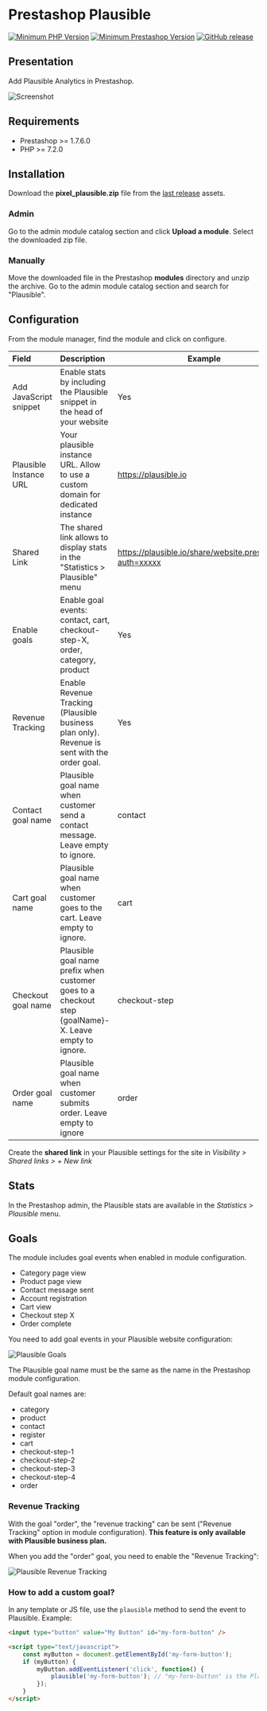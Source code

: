 # Prestashop Plausible

[![Minimum PHP Version](https://img.shields.io/badge/php-%3E%3D%207.2-green)](https://php.net/)
[![Minimum Prestashop Version](https://img.shields.io/badge/prestashop-%3E%3D%201.7.6.0-green)](https://www.prestashop.com)
[![GitHub release](https://img.shields.io/github/v/release/Pixel-Open/prestashop-plausible)](https://github.com/Pixel-Open/prestashop-plausible/releases)

## Presentation

Add Plausible Analytics in Prestashop.

![Screenshot](screenshot.png)

## Requirements

- Prestashop >= 1.7.6.0
- PHP >= 7.2.0

## Installation

Download the **pixel_plausible.zip** file from the [last release](https://github.com/Pixel-Open/prestashop-plausible/releases/latest) assets.

### Admin

Go to the admin module catalog section and click **Upload a module**. Select the downloaded zip file.

### Manually

Move the downloaded file in the Prestashop **modules** directory and unzip the archive. Go to the admin module catalog section and search for "Plausible".

## Configuration

From the module manager, find the module and click on configure.

| Field                  | Description                                                                                           | Example                                                  | Required |
|:-----------------------|:------------------------------------------------------------------------------------------------------|----------------------------------------------------------|----------|
| Add JavaScript snippet | Enable stats by including the Plausible snippet in the head of your website                           | Yes                                                      | Y        |
| Plausible Instance URL | Your plausible instance URL. Allow to use a custom domain for dedicated instance                      | https://plausible.io                                     | N        |
| Shared Link            | The shared link allows to display stats in the "Statistics > Plausible" menu                          | https://plausible.io/share/website.prestashop?auth=xxxxx | N        |
| Enable goals           | Enable goal events: contact, cart, checkout-step-X, order, category, product                          | Yes                                                      | Y        |
| Revenue Tracking       | Enable Revenue Tracking (Plausible business plan only). Revenue is sent with the order goal.          | Yes                                                      | Y        |
| Contact goal name      | Plausible goal name when customer send a contact message. Leave empty to ignore.                      | contact                                                  | N        |
| Cart goal name         | Plausible goal name when customer goes to the cart. Leave empty to ignore.                            | cart                                                     | N        |
| Checkout goal name     | Plausible goal name prefix when customer goes to a checkout step {goalName}-X. Leave empty to ignore. | checkout-step                                            | N        |
| Order goal name        | Plausible goal name when customer submits order. Leave empty to ignore                                | order                                                    | N        |

Create the **shared link** in your Plausible settings for the site in *Visibility > Shared links > + New link*

## Stats

In the Prestashop admin, the Plausible stats are available in the *Statistics > Plausible* menu.

## Goals

The module includes goal events when enabled in module configuration.

- Category page view
- Product page view
- Contact message sent
- Account registration
- Cart view
- Checkout step X
- Order complete

You need to add goal events in your Plausible website configuration:

![Plausible Goals](goals.png)

The Plausible goal name must be the same as the name in the Prestashop module configuration.

Default goal names are:

- category
- product
- contact
- register
- cart
- checkout-step-1
- checkout-step-2
- checkout-step-3
- checkout-step-4
- order

### Revenue Tracking

With the goal "order", the "revenue tracking" can be sent ("Revenue Tracking" option in module configuration). **This feature is only available with Plausible business plan.**

When you add the "order" goal, you need to enable the "Revenue Tracking":

![Plausible Revenue Tracking](revenue.png)

### How to add a custom goal?

In any template or JS file, use the `plausible` method to send the event to Plausible. Example:

```html
<input type="button" value="My Button" id="my-form-button" />

<script type="text/javascript">
    const myButton = document.getElementById('my-form-button');
    if (myButton) {
        myButton.addEventListener('click', function() {
            plausible('my-form-button'); // "my-form-button" is the Plausible goal event name
        });
    }
</script>
```